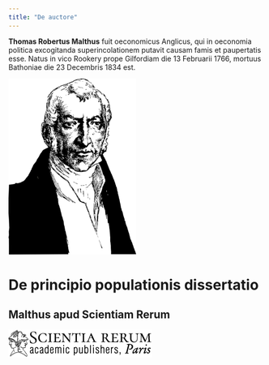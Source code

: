 ```yaml
---
title: "De auctore"
---
```


**Thomas Robertus Malthus** fuit oeconomicus Anglicus, qui in oeconomia
politica excogitanda superincolationem putavit causam famis et
paupertatis esse. Natus in vico Rookery prope Gilfordiam die 13
Februarii 1766, mortuus Bathoniae die 23 Decembris 1834 est.

<p class="cover"><img src="../images/web/Malthus.svg" style="width:50%" alt="{{ title }}" class="cover"></p>


# De principio populationis dissertatio


## **Malthus** apud Scientiam Rerum

![](../images/web/publisherlogo.png)

